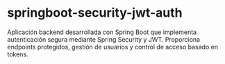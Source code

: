 # springboot-security-jwt-auth
Aplicación backend desarrollada con Spring Boot que implementa autenticación segura mediante Spring Security y JWT. Proporciona endpoints protegidos, gestión de usuarios y control de acceso basado en tokens.
